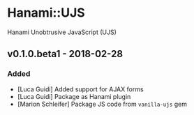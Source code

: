 # Hanami::UJS
Hanami Unobtrusive JavaScript (UJS)

## v0.1.0.beta1 - 2018-02-28
### Added
- [Luca Guidi] Added support for AJAX forms
- [Luca Guidi] Package as Hanami plugin
- [Marion Schleifer] Package JS code from `vanilla-ujs` gem
